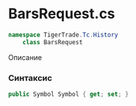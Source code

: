 
# BarsRequest.cs
```csharp
namespace TigerTrade.Tc.History  
    class BarsRequest
```

Описание

### Синтаксис
```csharp
public Symbol Symbol { get; set; }
```
